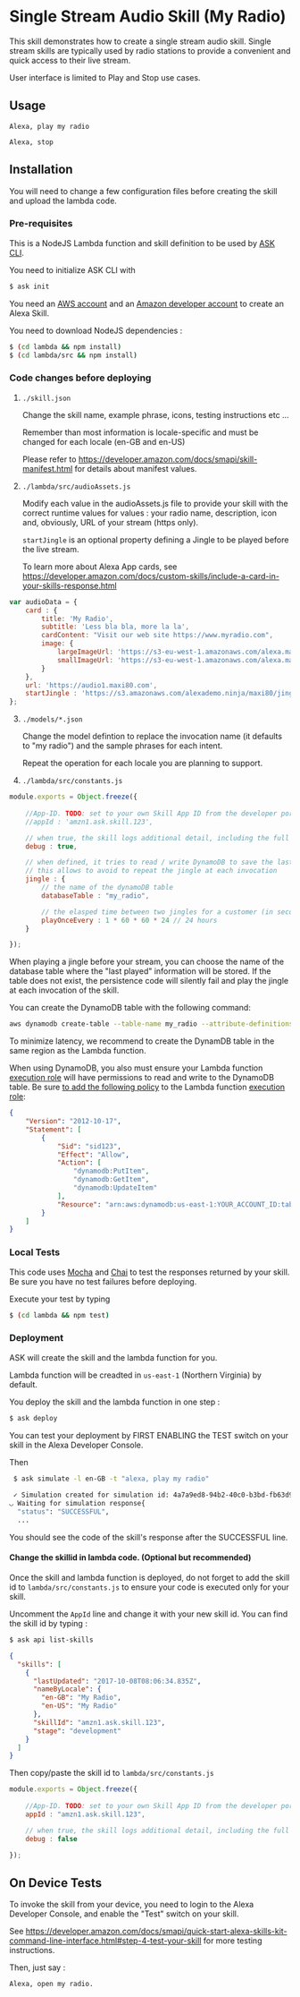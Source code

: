 # Single Stream Audio Skill (My Radio)

This skill demonstrates how to create a single stream audio skill.  Single stream skills are typically used by radio stations to provide a convenient and quick access to their live stream.

User interface is limited to Play and Stop use cases.

## Usage

```text
Alexa, play my radio

Alexa, stop
```

## Installation

You will need to change a few configuration files before creating the skill and upload the lambda code.

### Pre-requisites

This is a NodeJS Lambda function and skill definition to be used by [ASK CLI](https://developer.amazon.com/docs/smapi/quick-start-alexa-skills-kit-command-line-interface.html).

You need to initialize ASK CLI with 

```bash
$ ask init
```

You need an [AWS account](https://aws.amazon.com) and an [Amazon developer account](https://developer.amazon.com) to create an Alexa Skill.

You need to download NodeJS dependencies :

```bash
$ (cd lambda && npm install)
$ (cd lambda/src && npm install)
```

### Code changes before deploying

1. ```./skill.json```

   Change the skill name, example phrase, icons, testing instructions etc ...

   Remember than most information is locale-specific and must be changed for each locale (en-GB and en-US)

   Please refer to https://developer.amazon.com/docs/smapi/skill-manifest.html for details about manifest values.

2. ```./lambda/src/audioAssets.js```

   Modify each value in the audioAssets.js file to provide your skill with the correct runtime values for values : your radio name, description, icon and, obviously, URL of your stream (https only).

   ```startJingle``` is an optional property defining a Jingle to be played before the live stream. 

   To learn more about Alexa App cards, see https://developer.amazon.com/docs/custom-skills/include-a-card-in-your-skills-response.html

```javascript
var audioData = {
    card : {
        title: 'My Radio',
        subtitle: 'Less bla bla, more la la',
        cardContent: "Visit our web site https://www.myradio.com",
        image: {
            largeImageUrl: 'https://s3-eu-west-1.amazonaws.com/alexa.maxi80.com/assets/alexa-artwork-1200.png',
            smallImageUrl: 'https://s3-eu-west-1.amazonaws.com/alexa.maxi80.com/assets/alexa-artwork-720.png'
        }
    },
    url: 'https://audio1.maxi80.com',
    startJingle : 'https://s3.amazonaws.com/alexademo.ninja/maxi80/jingle.m4a',    
};
```

3. ```./models/*.json```

   Change the model defintion to replace the invocation name (it defaults to "my radio") and the sample phrases for each intent.  

   Repeat the operation for each locale you are planning to support.

4. ```./lambda/src/constants.js```


```javascript
module.exports = Object.freeze({
    
    //App-ID. TODO: set to your own Skill App ID from the developer portal.
    //appId : 'amzn1.ask.skill.123',

    // when true, the skill logs additional detail, including the full request received from Alexa
    debug : true,

    // when defined, it tries to read / write DynamoDB to save the last time Jingle was played for that user
    // this allows to avoid to repeat the jingle at each invocation 
    jingle : {
        // the name of the dynamoDB table
        databaseTable : "my_radio",

        // the elasped time between two jingles for a customer (in seconds) 
        playOnceEvery : 1 * 60 * 60 * 24 // 24 hours
    }

});
```

When playing a jingle before your stream, you can choose the name of the database table where the "last played" information will be stored.  If the table does not exist, the persistence code will silently fail and play the jingle at each invocation of the skill. 

You can create the DynamoDB table with the following command:

```bash
aws dynamodb create-table --table-name my_radio --attribute-definitions AttributeName=userId,AttributeType=S --key-schema AttributeName=userId,KeyType=HASH --provisioned-throughput ReadCapacityUnits=5,WriteCapacityUnits=5
```

To minimize latency, we recommend to create the DynamDB table in the same region as the Lambda function.

When using DynamoDB, you also must ensure your Lambda function [execution role](http://docs.aws.amazon.com/lambda/latest/dg/intro-permission-model.html) will have permissions to read and write to the DynamoDB table.  Be sure [to add the following policy](http://docs.aws.amazon.com/IAM/latest/UserGuide/id_roles_manage_modify.html) to the Lambda function [execution role](http://docs.aws.amazon.com/lambda/latest/dg/intro-permission-model.html):

```json
{
    "Version": "2012-10-17",
    "Statement": [
        {
            "Sid": "sid123",
            "Effect": "Allow",
            "Action": [
                "dynamodb:PutItem",
                "dynamodb:GetItem",
                "dynamodb:UpdateItem"
            ],
            "Resource": "arn:aws:dynamodb:us-east-1:YOUR_ACCOUNT_ID:table/my_radio"
        }
    ]
}
```

### Local Tests

This code uses [Mocha](https://mochajs.org/) and [Chai](http://chaijs.com/) to test the responses returned by your skill.  Be sure you have no test failures before deploying.

Execute your test by typing 

```bash
$ (cd lambda && npm test)
```

### Deployment

ASK will create the skill and the lambda function for you.

Lambda function will be creadted in ```us-east-1``` (Northern Virginia) by default.

You deploy the skill and the lambda function in one step :

```bash
$ ask deploy 
```

You can test your deployment by FIRST ENABLING the TEST switch on your skill in the Alexa Developer Console.

Then

```bash
 $ ask simulate -l en-GB -t "alexa, play my radio"
 
 ✓ Simulation created for simulation id: 4a7a9ed8-94b2-40c0-b3bd-fb63d9887fa7
◡ Waiting for simulation response{
  "status": "SUCCESSFUL",
  ...
 ```

You should see the code of the skill's response after the SUCCESSFUL line.

#### Change the skillid in lambda code. (Optional but recommended)

Once the skill and lambda function is deployed, do not forget to add the skill id to ```lambda/src/constants.js``` to ensure your code is executed only for your skill.

Uncomment the ```AppId``` line and change it with your new skill id.  You can find the skill id by typing :

```bash
$ ask api list-skills
```
```json
{
  "skills": [
    {
      "lastUpdated": "2017-10-08T08:06:34.835Z",
      "nameByLocale": {
        "en-GB": "My Radio",
        "en-US": "My Radio"
      },
      "skillId": "amzn1.ask.skill.123",
      "stage": "development"
    }
  ]
}
```

Then copy/paste the skill id to ```lambda/src/constants.js```    

```javascript
module.exports = Object.freeze({
    
    //App-ID. TODO: set to your own Skill App ID from the developer portal.
    appId : "amzn1.ask.skill.123",

    // when true, the skill logs additional detail, including the full request received from Alexa
    debug : false

});
```

## On Device Tests

To invoke the skill from your device, you need to login to the Alexa Developer Console, and enable the "Test" switch on your skill.

See https://developer.amazon.com/docs/smapi/quick-start-alexa-skills-kit-command-line-interface.html#step-4-test-your-skill for more testing instructions.

Then, just say :

```text
Alexa, open my radio.
```